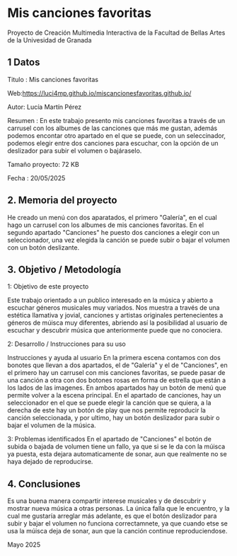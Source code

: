 # Mis canciones favoritas
Proyecto de Creación Multimedia Interactiva de la Facultad de Bellas Artes de la Univesidad de Granada

## 1 Datos
Titulo : Mis canciones favoritas

Web:https://luci4mp.github.io/miscancionesfavoritas.github.io/

Autor: Lucía Martín Pérez 

Resumen : En este trabajo presento mis canciones favoritas a través de un carrusel con los albumes de las canciones que más me gustan, además podemos encontar otro apartado en el que  se puede, con un seleccinador, podemos elegir entre dos canciones para escuchar, con la opción de un deslizador para subir el volumen o bajáraselo.

Tamaño proyecto: 72 KB

Fecha : 20/05/2025

## 2. Memoria del proyecto

He creado un menú con dos aparatados, el primero "Galería", en el cual hago un carrusel con los albumes de mis canciones favoritas. En el segundo apartado "Canciones" he puesto dos canciones a elegir con un seleccionador, una vez elegida la canción se puede subir o bajar el volumen con un botón deslizante.

## 3.  Objetivo / Metodología

1: Objetivo de este proyecto

Este trabajo orientado a un publico interesado en la música y abierto a escuchar géneros musicales muy variados. Nos muestra a través de una estética llamativa y jovial, canciones y artistas originales pertenecientes a géneros de múisca muy diferentes, abriendo así la posibilidad al usuario de escuchar y descubrir música que anteriormente puede que no conociera. 

2: Desarrollo / Instrucciones para su uso

Instrucciones y ayuda al usuario
En la primera escena contamos con dos bonotes que llevan a dos apartados, el de "Galería" y el de "Canciones", en el primero hay un carrusel con mis canciones favoritas, se puede pasar de una canción a otra con dos botones rosas en forma de estrella que están a los lados de las imagenes. En ambos apartados hay un botón de menú que permite volver a la escena principal. En el apartado de canciones, hay un seleccionador en el que se puede elegir la canción que se quiera, a la derecha de este hay un botón de play que nos permite reproducir la canción seleccionada, y por ultimo, hay un botón deslizador para subir o bajar el volumen de la música. 

3: Problemas identificados
En el apartado de "Canciones" el botón de subida o bajada de volumen tiene un fallo, ya que si se le da con la múisca ya puesta, esta dejara automaticamente de sonar, aun que realmente no se haya dejado de reproducirse. 

## 4. Conclusiones
Es una buena manera compartir interese musicales y de descubrir y mostrar nueva música a otras personas. La única falla que le encuentro, y la cual me gustaría arreglar más adelante, es que el botón deslizador para subir y bajar el volumen no funciona correctamnete, ya que cuando etse se usa la múisca deja de sonar, aun que la canción continue reproduciendose. 

Mayo 2025
